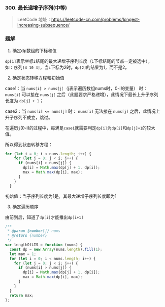 ### 300. 最长递增子序列(中等)

> LeetCode 地址：https://leetcode-cn.com/problems/longest-increasing-subsequence/

### 题解

1. 确定dp数组的下标和值

`dp[i]`表示坐标`i`结尾的最大递增子序列长度（`i`下标结尾的节点一定被选中）。如：序列`[4 10 4]`，当`i`下标为2时，`dp[2]`的结果为1，而不是2。

2. 确定状态转移方程和初始值

case1：当 `nums[i] > nums[j]`（j表示遍历数组nums时，0-i的变量） 时： `nums[i]` 可以接在 `nums[j]` 之后（此题要求严格递增），此情况下最长上升子序列长度为 `dp[j] + 1`；

case2：当 `nums[i] <= nums[j]` 时： `nums[i]` 无法接在 `nums[j]` 之后，此情况上升子序列不成立，跳过。

在遍历`j`(0-i)的过程中，每满足`case1`就需要判定`dp[i]`为`dp[i]`和`dp[j]+1`的较大值。

所以得到状态转移方程：
```js
for (let i = 0; i < nums.length; i++) {
    for (let j = 0; j < i; j++) {
      if (nums[i] > nums[j]) {
        dp[i] = Math.max(dp[j] + 1, dp[i]);
        max = Math.max(dp[i], max);
      }
    }
  }
```

初始值：当子序列长度为1是，其最大递增子序列长度即为1

3. 确定遍历顺序

由前到后，知道了`dp[i]`才能推出`dp[i+1]`

```js
/**
 * @param {number[]} nums
 * @return {number}
 */
var lengthOfLIS = function (nums) {
  const dp = new Array(nums.length).fill(1);
  let max = 1;
  for (let i = 0; i < nums.length; i++) {
    for (let j = 0; j < i; j++) {
      if (nums[i] > nums[j]) {
        dp[i] = Math.max(dp[j] + 1, dp[i]);
        max = Math.max(dp[i], max);
      }
    }
  }
  return max;
};
```
